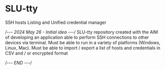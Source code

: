 # SLU-tty
SSH hosts Listing and Unified credential manager


/*--- 2024 May 26 - Initial idea ---*/
SLU-tty repository created with the AIM of developing an application able to perform SSH connections to other devices via terminal.
Must be able to run in a variety of platforms (Windows, Linux, Mac).
Must be able to import / export a list of hosts and credentials in CSV and / or encrypted format

/*--- END ---*/
